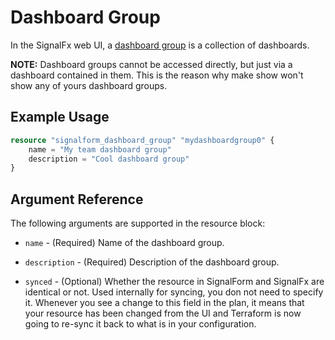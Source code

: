 # Dashboard Group

In the SignalFx web UI, a [dashboard group](https://developers.signalfx.com/v2/docs/dashboard-group-model) is a collection of dashboards.

**NOTE:** Dashboard groups cannot be accessed directly, but just via a dashboard contained in them. This is the reason why make show won't show any of yours dashboard groups.


## Example Usage

```terraform
resource "signalform_dashboard_group" "mydashboardgroup0" {
    name = "My team dashboard group"
    description = "Cool dashboard group"
}
```

## Argument Reference

The following arguments are supported in the resource block:

* `name` - (Required) Name of the dashboard group.
* `description` - (Required) Description of the dashboard group.

* `synced` - (Optional) Whether the resource in SignalForm and SignalFx are identical or not. Used internally for syncing, you don not need to specify it. Whenever you see a change to this field in the plan, it means that your resource has been changed from the UI and Terraform is now going to re-sync it back to what is in your configuration.
